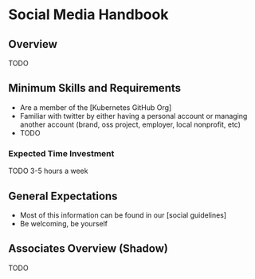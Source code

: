 # Social Media Handbook

## Overview

TODO

## Minimum Skills and Requirements

- Are a member of the [Kubernetes GitHub Org]
- Familiar with twitter by either having a personal account or managing another account (brand, oss project, employer, local nonprofit, etc)
- TODO

### Expected Time Investment

TODO
3-5 hours a week

## General Expectations

- Most of this information can be found in our [social guidelines]
- Be welcoming, be yourself

## Associates Overview (Shadow)

TODO  

